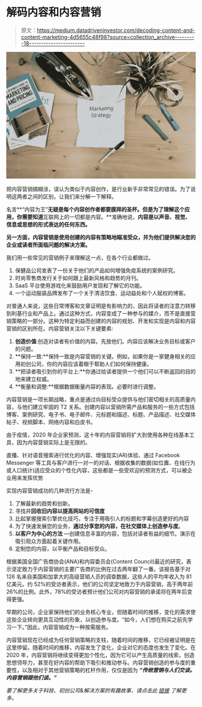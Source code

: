 # 解码内容和内容营销

> 原文：<https://medium.datadriveninvestor.com/decoding-content-and-content-marketing-4d5655c48f98?source=collection_archive---------18----------------------->

![](img/8f97c230e5d8bb3945480b779471bfc8.png)

把内容营销搞糊涂，误认为类似于内容创作，是行业新手非常常见的错误。为了说明这两者之间的区别，让我们来分解一下解释。

名言**“内容为王”**无疑是每个内容创作者都要膜拜的圣杯。但是为了理解这个应用，你需要知道**互联网上的一切都是内容。**准确地说，**内容是以声音、视觉、信息或思想的形式表达的任何东西。**

**另一方面，**内容营销是**使用创建的内容有策略地瞄准受众，并为他们提供解决您的企业或读者所面临问题的解决方案。**

我们用一些常见的营销例子来理解这一点，在各个行业都做过。

1.  保健品公司发表了一份关于他们的产品如何增强免疫系统的案例研究。
2.  时尚零售商发行关于如何跟上最新风格和趋势的月刊。
3.  SaaS 平台使用游戏化来鼓励用户发现和了解它的功能。
4.  一个运动服装品牌发布了一个关于清洁饮食、运动益处和个人赋权的博客。

对普通人来说，这些日常博客和文章证明是有影响力的，因此将读者的注意力转移到利基行业和产品上。通过这种方式，内容变成了一种参与的媒介，而不是直接营销策略的一部分。这种为特定利益而创建的内容的规划、开发和实现是内容和内容营销的区别所在。内容营销关注以下关键要素:

1.  **创造价值**:创造对读者有价值的内容。先放他们。内容应该解决业务目标或客户的问题。
2.  **保持一致:**保持一致是内容营销的关键。例如，如果你是一家健身相关的应用初创公司，你的内容应该着眼于帮助人们如何保持健康。
3.  **把读者吸引到你的平台上:**你通过给读者提供一个他们可以不断返回的目的地来建立权威。
4.  **衡量和调整:**根据数据衡量内容的表现。必要时进行调整。

内容营销是一项长期战略，重点是通过向目标受众提供与他们密切相关的高质量内容，与他们建立牢固的 T2 关系。创建内容以营销所需产品和服务的一些方式包括博客、案例研究、电子书、电子邮件、元标题和描述、标题、产品描述、社交媒体帖子、视频脚本、网络内容和白皮书。

由于疫情，2020 年企业家预测，这十年的内容营销将扩大到使用各种在线基本工具，因为内容营销实际上是无限的。

直播、针对语音搜索进行优化的内容、增强现实(AR)体验、通过 Facebook Messenger 等工具与客户进行一对一的对话、根据收集的数据(如位置、在线行为或人口统计)适应受众的个性化内容，这些都是一些受欢迎的预测方式，可以被企业用来发挥优势

实现内容营销成功的几种流行方法是-

1.  了解最新的趋势和创新。
2.  寻找并**回收旧内容以提高网站的可信度**
3.  比起掌握搜索引擎优化技巧，专注于用吸引人的标题和字幕创造更好的内容
4.  为了快速发展您的业务，**通过分享您的内容，在社交媒体上创造参与度**。
5.  **以客户为中心的方法** —创建信息丰富的内容，包括对读者有益的细节。演示在吸引观众方面起着关键作用。
6.  定制您的内容，以平衡产品和目标受众。

根据美国全国广告商协会(ANA)和内容委员会(Content Council)最近的研究，表示坚定致力于内容营销的主要广告商的比例在过去两年翻了一番。该报告基于对 126 名来自美国和加拿大的高级营销人员的调查数据，这些人的平均年收入为 81 亿美元。约 52%的受访者表示，他们的公司坚定地致力于内容营销，高于两年前 26%的比例。此外，78%的受访者预计他们公司对内容营销的承诺将在两年后变得更强。

早期的公司，企业家保持他们的业务核心专业，但随着时间的推移，变化的需求使这些企业转向更具互动性的形象，以创造参与度。“如今，人们想在购买之前先学习一下。”因此，内容营销成为一种按需服务。

内容营销现在已经成为任何营销策略的支柱，随着时间的推移，它已经被证明是在这里停留。随着时间的推移，内容发生了变化，企业对它的态度也发生了变化。在 2020 年，内容营销将继续变得更加个性化，因为它可以产生高质量的线索，创造思想领导力，甚至在好内容的帮助下吸引和推动参与。内容营销创造的参与度的重要性，以及相对于其他营销策略的杠杆作用，仅仅是因为 ***“传统营销与人们交谈。内容营销跟他们谈。”***

*要了解更多关于科技、初创公司&解决方案的有趣故事，请点击此* [*链接*](https://yatilabs.com/blog) *了解更多。*